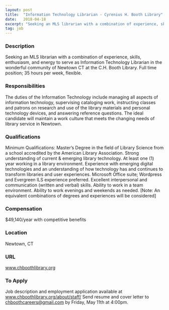```yaml
---
layout: post
title:  "Information Technology Librarian - Cyrenius H. Booth Library"
date:   2018-04-18
excerpt: "Seeking an MLS librarian with a combination of experience, skills, enthusiasm, and energy to serve as Information Technology Librarian in the wonderful community of Newtown CT at the C.H. Booth Library.  Full time position; 35 hours per week, flexible."
tag: job
---
```


### Description   

Seeking an MLS librarian with a combination of experience, skills, enthusiasm, and energy to serve as Information Technology Librarian in the wonderful community of Newtown CT at the C.H. Booth Library.  Full time position; 35 hours per week, flexible.


### Responsibilities   

The duties of the Information Technology include managing all aspects of information technology, supervising cataloging work, instructing classes and patrons on research and use of the library materials and personal technology devices, and answering reference questions. The ideal candidate will maintain a work culture that meets the changing needs of library service in Newtown.



### Qualifications   

Minimum Qualifications:  Master’s Degree in the field of Library Science from a school accredited by the American Library Association.  Strong understanding of current & emerging library technology.  At least one (1) year working in a library environment.  Experience with emerging digital technologies and an understanding of how technology has and continues to transform libraries and user experiences. Microsoft Office suite; Wordpress and Evergreen ILS experience preferred.  Excellent interpersonal and communication (written and verbal) skills.  Ability to work in a team environment.  Ability to work evenings and weekends as needed.  [Note: An equivalent combinations of degrees and experiences will be considered]


### Compensation   

$49,140/year with competitive benefits


### Location   

Newtown, CT


### URL   

www.chboothlibrary.org

### To Apply   

Job description and employment application available at www.chboothlibrary.org/about/staff/   Send resume and cover letter to chboothcareers@gmail.com by Friday, May 11th at 4:00pm.





